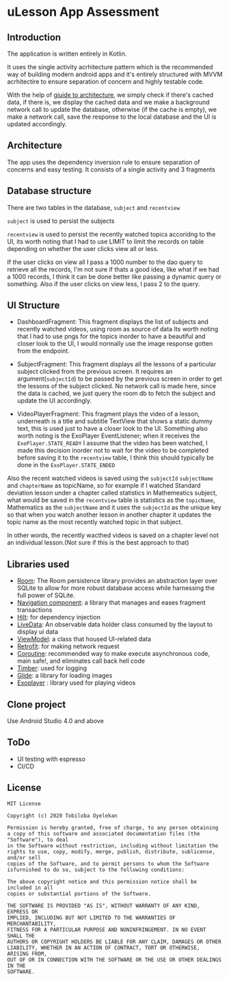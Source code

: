# uLesson App Assessment

## Introduction
The application is written entirely in Kotlin.

It uses the single activity acrhitecture pattern which is the recommended way of building modern android apps and it's entirely structured with
MVVM acrhitectire to ensure separation of concern and highly testable code.

With the help of [giuide to architecture](https://developer.android.com/jetpack/guide), we simply check if there's cached data, if there is, we display the cached data
and we make a background network call to update the database, otherwise (if the cache is empty), we make a network call, save the response to the local database and the UI is updated accordingly.

## Architecture
The app uses the dependency inversion rule to ensure separation of concerns and easy testing.
It consists of a single activity and 3 fragments

## Database structure
There are two tables in the database, `subject` and `recentview`

`subject` is used to persist the subjects

`recentview` is used to persist the recently watched topics
accoridng to the UI, its worth noting that I had to use LIMIT to limit the records on table depending on whether the user clicks view all or less.

If the user clicks on view all I pass a 1000 number to the dao query to retrieve all the records, I'm not sure if thats a good idea, 
like what if we had a 1000 records, I think it can be done better like passing a dynamic query or something.
Also if the user clicks on view less, I pass 2 to the query.

## UI Structure
* DashboardFragment:
This fragment displays the list of subjects and recently watched videos, using room as source of data
Its worth noting that I had to use pngs for the topics inorder to have a beautiful and closer look to the UI, I would normally use the image response 
gotten from the endpoint.

* SubjectFragment: 
This fragment displays all the lessons of a particular subject clicked from the previous screen.
It requires an argument(``subjectId``) to be passed by the previous screen in order to get the lessons of the subject clicked.
No network call is made here, since the data is cached, we just query the room db to fetch the subject and update the UI accordingly.

* VideoPlayerFragment:
This fragment plays the video of a lesson, underneath is a title and subtitle TextView that shows a static dummy text, 
this is used just to have a closer look to the UI.
Something also worth noting is the ExoPlayer EventListener; when it receives the `ExoPlayer.STATE_READY` I assume that the video has been watched,
I made this decision inorder not to wait for the video to be completed before saving it to the `recentview` table, I think this should typically be done in the 
`ExoPlayer.STATE_ENDED`

Also the recent watched videos is saved using the `subjectId` `subjectName` and `chapterName` as topicName, so for example if I watched Standard deviation lesson
under a chapter called statistics in Mathemeatics subject, what would be saved in the `recentview` table is statistics as the `topicName`, Mathematics as the `subjectName`
and it uses the `subjectId` as the unique key so that when you watch another lesson in another chapter it updates the topic name as the most recently watched topic in that subject.

In other words, the recently wacthed videos is saved on a chapter level not an individual lesson.(Not sure if this is the best approach to that)

## Libraries used
* [Room](https://developer.android.com/topic/libraries/architecture/room): The Room persistence library provides an abstraction 
layer over SQLite to allow for more robust database access while harnessing the full power of SQLite.
* [Navigation component](https://developer.android.com/guide/navigation/navigation-getting-started): a library that manages and eases fragment transactions
* [Hilt](https://developer.android.com/training/dependency-injection/hilt-android): for dependency injection
* [LiveData](https://developer.android.com/topic/libraries/architecture/livedata): An observable data holder class consumed by the layout to display ui data
* [ViewModel](https://developer.android.com/topic/libraries/architecture/viewmodel): a class that housed UI-related data
* [Retrofit](https://square.github.io/retrofit/): for making network request
* [Coroutine](https://developer.android.com/kotlin/coroutines): recommended way to make execute asynchronous code, main safe!, and eliminates call back hell code
* [Timber](): used for logging
* [Glide](https://github.com/bumptech/glide): a library for loading images
* [Exoplayer](https://exoplayer.dev/) : library used for playing videos

## Clone project
Use Android Studio 4.0 and above

## ToDo
* UI testing with espresso
* CI/CD

## License
```
MIT License

Copyright (c) 2020 Tobiloba Oyelekan

Permission is hereby granted, free of charge, to any person obtaining a copy of this software and associated documentation files (the "Software"), to deal
in the Software without restriction, including without limitation the rights to use, copy, modify, merge, publish, distribute, sublicense, and/or sell
copies of the Software, and to permit persons to whom the Software isfurnished to do so, subject to the following conditions:

The above copyright notice and this permission notice shall be included in all
copies or substantial portions of the Software.

THE SOFTWARE IS PROVIDED "AS IS", WITHOUT WARRANTY OF ANY KIND, EXPRESS OR
IMPLIED, INCLUDING BUT NOT LIMITED TO THE WARRANTIES OF MERCHANTABILITY,
FITNESS FOR A PARTICULAR PURPOSE AND NONINFRINGEMENT. IN NO EVENT SHALL THE
AUTHORS OR COPYRIGHT HOLDERS BE LIABLE FOR ANY CLAIM, DAMAGES OR OTHER
LIABILITY, WHETHER IN AN ACTION OF CONTRACT, TORT OR OTHERWISE, ARISING FROM,
OUT OF OR IN CONNECTION WITH THE SOFTWARE OR THE USE OR OTHER DEALINGS IN THE
SOFTWARE.
```

